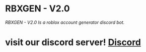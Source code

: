 # RBXGEN - V2.0

*RBXGEN - V2.0 Is a roblox account generator discord bot.*

# visit our discord server! [Discord](https://discord.gg/HW7aZqD26P)

